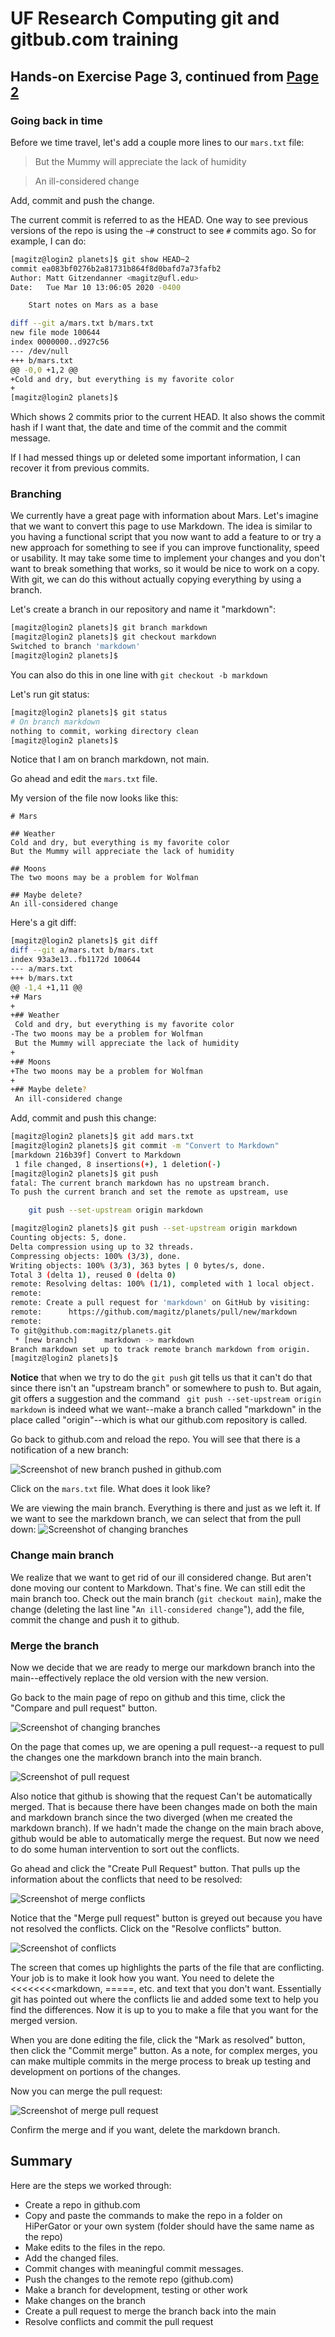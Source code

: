 # UF Research Computing git and gitbub.com training

## Hands-on Exercise Page 3, continued from [Page 2](Hands-on2.md)

### Going back in time

Before we time travel, let's add a couple more lines to our `mars.txt` file:

> But the Mummy will appreciate the lack of humidity 

> An ill-considered change

Add, commit and push the change.

The current commit is referred to as the HEAD. One way to see previous versions of the repo is using the `~#` construct to see `#` commits ago. So for example, I can do:

```bash
[magitz@login2 planets]$ git show HEAD~2
commit ea083bf0276b2a81731b864f8d0bafd7a73fafb2
Author: Matt Gitzendanner <magitz@ufl.edu>
Date:   Tue Mar 10 13:06:05 2020 -0400

    Start notes on Mars as a base

diff --git a/mars.txt b/mars.txt
new file mode 100644
index 0000000..d927c56
--- /dev/null
+++ b/mars.txt
@@ -0,0 +1,2 @@
+Cold and dry, but everything is my favorite color
+
[magitz@login2 planets]$
```

Which shows 2 commits prior to the current HEAD. It also shows the commit hash if I want that, the date and time of the commit and the commit message.

If I had messed things up or deleted some important information, I can recover it from previous commits.

### Branching

We currently have a great page with information about Mars. Let's imagine that we want to convert this page to use Markdown. The idea is similar to you having a functional script that you now want to add a feature to or try a new approach for something to see if you can improve functionality, speed or usability. It may take some time to implement your changes and you don't want to break something that works, so it would be nice to work on a copy. With git, we can do this without actually copying everything by using a branch.

Let's create a branch in our repository and name it "markdown":

```bash
[magitz@login2 planets]$ git branch markdown
[magitz@login2 planets]$ git checkout markdown
Switched to branch 'markdown'
[magitz@login2 planets]$
```

You can also do this in one line with `git checkout -b markdown`

Let's run git status:

```bash
[magitz@login2 planets]$ git status
# On branch markdown
nothing to commit, working directory clean
[magitz@login2 planets]$
```

Notice that I am on branch markdown, not main.

Go ahead and edit the `mars.txt` file.

My version of the file now looks like this:

```
# Mars

## Weather
Cold and dry, but everything is my favorite color
But the Mummy will appreciate the lack of humidity

## Moons
The two moons may be a problem for Wolfman

## Maybe delete?
An ill-considered change
```

Here's a git diff:

```bash
[magitz@login2 planets]$ git diff
diff --git a/mars.txt b/mars.txt
index 93a3e13..fb1172d 100644
--- a/mars.txt
+++ b/mars.txt
@@ -1,4 +1,11 @@
+# Mars
+
+## Weather
 Cold and dry, but everything is my favorite color
-The two moons may be a problem for Wolfman
 But the Mummy will appreciate the lack of humidity
+
+## Moons
+The two moons may be a problem for Wolfman
+
+## Maybe delete?
 An ill-considered change
```

Add, commit and push this change:

```bash
[magitz@login2 planets]$ git add mars.txt
[magitz@login2 planets]$ git commit -m "Convert to Markdown"
[markdown 216b39f] Convert to Markdown
 1 file changed, 8 insertions(+), 1 deletion(-)
[magitz@login2 planets]$ git push
fatal: The current branch markdown has no upstream branch.
To push the current branch and set the remote as upstream, use

    git push --set-upstream origin markdown

[magitz@login2 planets]$ git push --set-upstream origin markdown
Counting objects: 5, done.
Delta compression using up to 32 threads.
Compressing objects: 100% (3/3), done.
Writing objects: 100% (3/3), 363 bytes | 0 bytes/s, done.
Total 3 (delta 1), reused 0 (delta 0)
remote: Resolving deltas: 100% (1/1), completed with 1 local object.
remote:
remote: Create a pull request for 'markdown' on GitHub by visiting:
remote:      https://github.com/magitz/planets/pull/new/markdown
remote:
To git@github.com:magitz/planets.git
 * [new branch]      markdown -> markdown
Branch markdown set up to track remote branch markdown from origin.
[magitz@login2 planets]$
```

**Notice** that when we try to do the `git push` git tells us that it can't do that since there isn't an "upstream branch" or somewhere to push to. But again, git offers a suggestion and the command ` git push --set-upstream origin markdown` is indeed what we want--make a branch called "markdown" in the place called "origin"--which is what our github.com repository is called.

Go back to github.com and reload the repo. You will see that there is a notification of a new branch:

![Screenshot of new branch pushed in github.com](images/git_branch.png)

Click on the `mars.txt` file. What does it look like?

We are viewing the main branch. Everything is there and just as we left it. If we want to see the markdown branch, we can select that from the pull down:
![Screenshot of changing branches](images/git_change_branch.png)

### Change main branch

We realize that we want to get rid of our ill considered change. But aren't done moving our content to Markdown. That's fine. We can still edit the main branch too. Check out the main branch (`git checkout main`), make the change (deleting the last line "`An ill-considered change`"), add the file, commit the change and push it to github.

### Merge the branch

Now we decide that we are ready to merge our markdown branch into the main--effectively replace the old version with the new version.

Go back to the main page of repo on github and this time, click the "Compare and pull request" button.

![Screenshot of changing branches](images/git_change_branch.png)

On the page that comes up, we are opening a pull request--a request to pull the changes one the markdown branch into the main branch.

![Screenshot of pull request](images/git_pull_request.png)

Also notice that github is showing that the request Can't be automatically merged. That is because there have been changes made on both the main and markdown branch since the two diverged (when me created the markdown branch). If we hadn't made the change on the main brach above, github would be able to automatically merge the request. But now we need to do some human intervention to sort out the conflicts.

Go ahead and click the "Create Pull Request" button. That pulls up the information about the conflicts that need to be resolved:

![Screenshot of merge conflicts](images/git_merge_conflicts.png)

Notice that the "Merge pull request" button is greyed out because you have not resolved the conflicts. Click on the "Resolve conflicts" button.

![Screenshot of conflicts](images/git_conflicts.png)

The screen that comes up highlights the parts of the file that are conflicting. Your job is to make it look how you want. You need to delete the <<<<<<<<markdown, =====, etc. and text that you don't want. Essentially git has pointed out where the conflicts lie and added some text to help you find the differences. Now it is up to you to make a file that you want for the merged version.

When you are done editing the file, click the "Mark as resolved" button, then click the "Commit merge" button. As a note, for complex merges, you can make multiple commits in the merge process to break up testing and development on portions of the changes.

Now you can merge the pull request:

![Screenshot of merge pull request](images/git_merge_pull_request.png)

Confirm the merge and if you want, delete the markdown branch.

## Summary

Here are the steps we worked through:

* Create a repo in github.com
* Copy and paste the commands to make the repo in a folder on HiPerGator or your own system (folder should have the same name as the repo)
* Make edits to the files in the repo.
* Add the changed files.
* Commit changes with meaningful commit messages.
* Push the changes to the remote repo (github.com)
* Make a branch for development, testing or other work
* Make changes on the branch
* Create a pull request to merge the branch back into the main
* Resolve conflicts and commit the pull request

